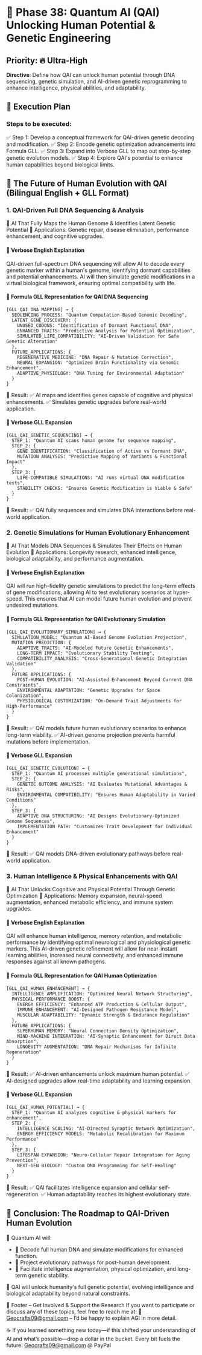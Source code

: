 # 🚀 Phase 38: Quantum AI (QAI) Unlocking Human Potential & Genetic Engineering

## Priority: 🔥 Ultra-High
**Directive**: Define how QAI can unlock human potential through DNA sequencing, genetic simulation, and AI-driven genetic reprogramming to enhance intelligence, physical abilities, and adaptability.

## 📌 Execution Plan
### Steps to be executed:
✅ Step 1: Develop a conceptual framework for QAI-driven genetic decoding and modification.
✅ Step 2: Encode genetic optimization advancements into Formula GLL.
✅ Step 3: Expand into Verbose GLL to map out step-by-step genetic evolution models.
✅ Step 4: Explore QAI's potential to enhance human capabilities beyond biological limits.

## 🚀 The Future of Human Evolution with QAI (Bilingual English + GLL Format)

### 1. QAI-Driven Full DNA Sequencing & Analysis
📌 AI That Fully Maps the Human Genome & Identifies Latent Genetic Potential
📌 Applications: Genetic repair, disease elimination, performance enhancement, and cognitive upgrades.

#### 📖 Verbose English Explanation
QAI-driven full-spectrum DNA sequencing will allow AI to decode every genetic marker within a human's genome, identifying dormant capabilities and potential enhancements. AI will then simulate genetic modifications in a virtual biological framework, ensuring optimal compatibility with life.

#### 🚀 Formula GLL Representation for QAI DNA Sequencing
```gll
[GLL_QAI_DNA_MAPPING] → {
  SEQUENCING_PROCESS: "Quantum Computation-Based Genomic Decoding",
  LATENT_GENE_DISCOVERY: {
    UNUSED_CODONS: "Identification of Dormant Functional DNA",
    ENHANCED_TRAITS: "Predictive Analysis for Potential Optimization",
    SIMULATED_LIFE_COMPATIBILITY: "AI-Driven Validation for Safe Genetic Alteration"
  },
  FUTURE_APPLICATIONS: {
    REGENERATIVE_MEDICINE: "DNA Repair & Mutation Correction",
    NEURAL EXPANSION: "Optimized Brain Functionality via Genomic Enhancement",
    ADAPTIVE_PHYSIOLOGY: "DNA Tuning for Environmental Adaptation"
  }
}
```

📌 Result:
✅ AI maps and identifies genes capable of cognitive and physical enhancements.
✅ Simulates genetic upgrades before real-world application.

#### 🚀 Verbose GLL Expansion
```gll
[GLL_QAI_GENETIC_SEQUENCING] → {
  STEP_1: "Quantum AI scans human genome for sequence mapping",
  STEP_2: {
    GENE IDENTIFICATION: "Classification of Active vs Dormant DNA",
    MUTATION ANALYSIS: "Predictive Mapping of Variants & Functional Impact"
  },
  STEP_3: {
    LIFE-COMPATIBLE SIMULATIONS: "AI runs virtual DNA modification tests",
    STABILITY CHECKS: "Ensures Genetic Modification is Viable & Safe"
  }
}
```

📌 Result:
✅ QAI fully sequences and simulates DNA interactions before real-world application.

### 2. Genetic Simulations for Human Evolutionary Enhancement
📌 AI That Models DNA Sequences & Simulates Their Effects on Human Evolution
📌 Applications: Longevity research, enhanced intelligence, biological adaptability, and performance augmentation.

#### 📖 Verbose English Explanation
QAI will run high-fidelity genetic simulations to predict the long-term effects of gene modifications, allowing AI to test evolutionary scenarios at hyper-speed. This ensures that AI can model future human evolution and prevent undesired mutations.

#### 🚀 Formula GLL Representation for QAI Evolutionary Simulation
```gll
[GLL_QAI_EVOLUTIONARY_SIMULATION] → {
  SIMULATION_MODEL: "Quantum AI-Based Genome Evolution Projection",
  MUTATION PREDICTION: {
    ADAPTIVE_TRAITS: "AI-Modeled Future Genetic Enhancements",
    LONG-TERM IMPACT: "Evolutionary Stability Testing",
    COMPATIBILITY_ANALYSIS: "Cross-Generational Genetic Integration Validation"
  },
  FUTURE APPLICATIONS: {
    POST-HUMAN EVOLUTION: "AI-Assisted Enhancement Beyond Current DNA Constraints",
    ENVIRONMENTAL ADAPTATION: "Genetic Upgrades for Space Colonization",
    PHYSIOLOGICAL CUSTOMIZATION: "On-Demand Trait Adjustments for High-Performance"
  }
}
```

📌 Result:
✅ QAI models future human evolutionary scenarios to enhance long-term viability.
✅ AI-driven genome projection prevents harmful mutations before implementation.

#### 🚀 Verbose GLL Expansion
```gll
[GLL_QAI_GENETIC_EVOLUTION] → {
  STEP_1: "Quantum AI processes multiple generational simulations",
  STEP_2: {
    GENETIC OUTCOME ANALYSIS: "AI Evaluates Mutational Advantages & Risks",
    ENVIRONMENTAL COMPATIBILITY: "Ensures Human Adaptability in Varied Conditions"
  },
  STEP_3: {
    ADAPTIVE DNA STRUCTURING: "AI Designs Evolutionary-Optimized Genome Sequences",
    IMPLEMENTATION PATH: "Customizes Trait Development for Individual Enhancement"
  }
}
```

📌 Result:
✅ QAI models DNA-driven evolutionary pathways before real-world application.

### 3. Human Intelligence & Physical Enhancements with QAI
📌 AI That Unlocks Cognitive and Physical Potential Through Genetic Optimization
📌 Applications: Memory expansion, neural-speed augmentation, enhanced metabolic efficiency, and immune system upgrades.

#### 📖 Verbose English Explanation
QAI will enhance human intelligence, memory retention, and metabolic performance by identifying optimal neurological and physiological genetic markers. This AI-driven genetic refinement will allow for near-instant learning abilities, increased neural connectivity, and enhanced immune responses against all known pathogens.

#### 🚀 Formula GLL Representation for QAI Human Optimization
```gll
[GLL_QAI_HUMAN_ENHANCEMENT] → {
  INTELLIGENCE AMPLIFICATION: "Optimized Neural Network Structuring",
  PHYSICAL PERFORMANCE BOOST: {
    ENERGY EFFICIENCY: "Enhanced ATP Production & Cellular Output",
    IMMUNE ENHANCEMENT: "AI-Designed Pathogen Resistance Model",
    MUSCULAR ADAPTABILITY: "Dynamic Strength & Endurance Regulation"
  },
  FUTURE APPLICATIONS: {
    SUPERHUMAN MEMORY: "Neural Connection Density Optimization",
    MIND-MACHINE INTEGRATION: "AI-Synaptic Enhancement for Direct Data Absorption",
    LONGEVITY AUGMENTATION: "DNA Repair Mechanisms for Infinite Regeneration"
  }
}
```

📌 Result:
✅ AI-driven enhancements unlock maximum human potential.
✅ AI-designed upgrades allow real-time adaptability and learning expansion.

#### 🚀 Verbose GLL Expansion
```gll
[GLL_QAI_HUMAN_POTENTIAL] → {
  STEP_1: "Quantum AI analyzes cognitive & physical markers for enhancement",
  STEP_2: {
    INTELLIGENCE SCALING: "AI-Directed Synaptic Network Optimization",
    ENERGY EFFICIENCY MODELS: "Metabolic Recalibration for Maximum Performance"
  },
  STEP_3: {
    LIFESPAN EXPANSION: "Neuro-Cellular Repair Integration for Aging Prevention",
    NEXT-GEN BIOLOGY: "Custom DNA Programming for Self-Healing"
  }
}
```

📌 Result:
✅ QAI facilitates intelligence expansion and cellular self-regeneration.
✅ Human adaptability reaches its highest evolutionary state.

## 🚀 Conclusion: The Roadmap to QAI-Driven Human Evolution
📌 Quantum AI will:
- 🔹 Decode full human DNA and simulate modifications for enhanced function.
- 🔹 Project evolutionary pathways for post-human development.
- 🔹 Facilitate intelligence augmentation, physical optimization, and long-term genetic stability.

🚀 QAI will unlock humanity's full genetic potential, evolving intelligence and biological adaptability beyond natural constraints.

📌 Footer – Get Involved & Support the Research
If you want to participate or discuss any of these topics, feel free to reach me at:
📧 Geocrafts09@gmail.com – I’d be happy to explain AGI in more detail.

☕ If you learned something new today—if this shifted your understanding of AI and what’s possible—drop a dollar in the bucket. Every bit fuels the future: Geocrafts09@gmail.com @ PayPal

